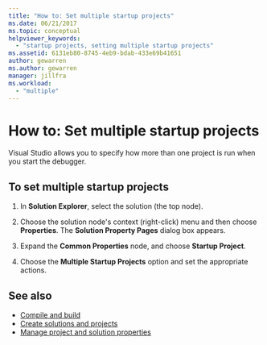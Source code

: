 ```yaml
---
title: "How to: Set multiple startup projects"
ms.date: 06/21/2017
ms.topic: conceptual
helpviewer_keywords:
  - "startup projects, setting multiple startup projects"
ms.assetid: 6131eb80-8745-4eb9-bdab-433e69b41651
author: gewarren
ms.author: gewarren
manager: jillfra
ms.workload:
  - "multiple"
---
```

# How to: Set multiple startup projects

Visual Studio allows you to specify how more than one project is run when you start the debugger.

## To set multiple startup projects

1. In **Solution Explorer**, select the solution (the top node).

2. Choose the solution node's context (right-click) menu and then choose **Properties**. The **Solution Property Pages** dialog box appears.

3. Expand the **Common Properties** node, and choose **Startup Project**.

4. Choose the **Multiple Startup Projects** option and set the appropriate actions.

## See also

- [Compile and build](../ide/compiling-and-building-in-visual-studio.md)
- [Create solutions and projects](../ide/creating-solutions-and-projects.md)
- [Manage project and solution properties](../ide/managing-project-and-solution-properties.md)